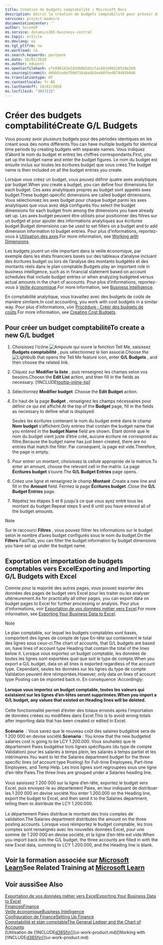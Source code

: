 ```yaml
---
title: Création de budgets comptabilité | Microsoft Docs
description: Décrit la création de budgets comptabilité pour prévoir différentes activités financières et affecter des axes analytiques à des fins de veille économique.
services: project-madeira
documentationcenter: ''
author: SorenGP
ms.service: dynamics365-business-central
ms.topic: article
ms.devlang: na
ms.tgt_pltfrm: na
ms.workload: na
ms.search.keywords: postpone
ms.date: 10/01/2020
ms.author: edupont
ms.openlocfilehash: cfc696141e2d3db0b5da1facb83e09216529e269
ms.sourcegitcommit: ddbb5cede750df1baba4b3eab8fbed6744b5b9d6
ms.translationtype: HT
ms.contentlocale: fr-BE
ms.lasthandoff: 10/01/2020
ms.locfileid: "3917115"
---
```

# <a name="create-gl-budgets"></a><span data-ttu-id="ad50d-103">Créer des budgets comptabilité</span><span class="sxs-lookup"><span data-stu-id="ad50d-103">Create G/L Budgets</span></span>
<span data-ttu-id="ad50d-104">Vous pouvez avoir plusieurs budgets pour des périodes identiques en les créant sous des noms différents.</span><span class="sxs-lookup"><span data-stu-id="ad50d-104">You can have multiple budgets for identical time periods by creating budgets with separate names.</span></span> <span data-ttu-id="ad50d-105">Vous indiquez d’abord le nom du budget et entrez les chiffres correspondants.</span><span class="sxs-lookup"><span data-stu-id="ad50d-105">First, you set up the budget name and enter the budget figures.</span></span> <span data-ttu-id="ad50d-106">Le nom du budget est ensuite inclus sur toutes les écritures budget que vous créez.</span><span class="sxs-lookup"><span data-stu-id="ad50d-106">The budget name is then included on all the budget entries you create.</span></span>  

<span data-ttu-id="ad50d-107">Lorsque vous créez un budget, vous pouvez définir quatre axes analytiques par budget.</span><span class="sxs-lookup"><span data-stu-id="ad50d-107">When you create a budget, you can define four dimensions for each budget.</span></span> <span data-ttu-id="ad50d-108">Ces axes analytiques propres au budget sont appelés axes budget.</span><span class="sxs-lookup"><span data-stu-id="ad50d-108">These budget-specific dimensions are called budget dimensions.</span></span> <span data-ttu-id="ad50d-109">Vous sélectionnez les axes budget pour chaque budget parmi les axes analytiques que vous avez déjà configurés.</span><span class="sxs-lookup"><span data-stu-id="ad50d-109">You select the budget dimensions for each budget from among the dimensions you have already set up.</span></span> <span data-ttu-id="ad50d-110">Les axes budget peuvent être utilisés pour positionner des filtres sur un budget et pour ajouter des informations analytiques aux écritures budget.</span><span class="sxs-lookup"><span data-stu-id="ad50d-110">Budget dimensions can be used to set filters on a budget and to add dimension information to budget entries.</span></span> <span data-ttu-id="ad50d-111">Pour plus d’informations, reportez-vous à [Utilisation des axes](finance-dimensions.md).</span><span class="sxs-lookup"><span data-stu-id="ad50d-111">For more information, see [Working with Dimensions](finance-dimensions.md).</span></span>

<span data-ttu-id="ad50d-112">Les budgets jouent un rôle important dans la veille économique, par exemple dans les états financiers basés sur des tableaux d’analyse incluant des écritures budget ou lors de l’analyse des montants budgétés et des montants réels dans le plan comptable.</span><span class="sxs-lookup"><span data-stu-id="ad50d-112">Budgets play an important role in business intelligence, such as in financial statement based on account schedules that include budget entries or when analyzing budgeted versus actual amounts in the chart of accounts.</span></span> <span data-ttu-id="ad50d-113">Pour plus d’informations, reportez-vous à [Veille économique](bi.md).</span><span class="sxs-lookup"><span data-stu-id="ad50d-113">For more information, see [Business Intelligence](bi.md).</span></span>

<span data-ttu-id="ad50d-114">En comptabilité analytique, vous travaillez avec des budgets de coûts de manière similaire.</span><span class="sxs-lookup"><span data-stu-id="ad50d-114">In cost accounting, you work with cost budgets in a similar way.</span></span> <span data-ttu-id="ad50d-115">Pour plus d’informations, voir [Procédure : Créer des budgets de coûts](finance-create-cost-budgets.md).</span><span class="sxs-lookup"><span data-stu-id="ad50d-115">For more information, see [Creating Cost Budgets](finance-create-cost-budgets.md).</span></span>    

## <a name="to-create-a-new-gl-budget"></a><span data-ttu-id="ad50d-116">Pour créer un budget comptabilité</span><span class="sxs-lookup"><span data-stu-id="ad50d-116">To create a new G/L budget</span></span>  
1. <span data-ttu-id="ad50d-117">Choisissez l’icône ![Ampoule qui ouvre la fonction Tell Me](media/ui-search/search_small.png "Dites-moi ce que vous voulez faire"), saisissez **Budgets comptabilité** , puis sélectionnez le lien associé.</span><span class="sxs-lookup"><span data-stu-id="ad50d-117">Choose the ![Lightbulb that opens the Tell Me feature](media/ui-search/search_small.png "Tell me what you want to do") icon, enter **G/L Budgets** , and then choose the related link.</span></span>  
2. <span data-ttu-id="ad50d-118">Cliquez sur **Modifier la liste** , puis renseignez les champs selon vos besoins.</span><span class="sxs-lookup"><span data-stu-id="ad50d-118">Choose the **Edit List** action, and then fill in the fields as necessary.</span></span> [!INCLUDE[tooltip-inline-tip](includes/tooltip-inline-tip_md.md)]  
3. <span data-ttu-id="ad50d-119">Sélectionnez **Modifier budget** .</span><span class="sxs-lookup"><span data-stu-id="ad50d-119">Choose the **Edit Budget** action.</span></span>
4. <span data-ttu-id="ad50d-120">En haut de la page **Budget** , renseignez les champs nécessaires pour définir ce qui est affiché.</span><span class="sxs-lookup"><span data-stu-id="ad50d-120">At the top of the **Budget** page, fill in the fields as necessary to define what is displayed.</span></span>  

    <span data-ttu-id="ad50d-121">Seules les écritures contenant le nom du budget entré dans le champ **Nom budget** s’affichent.</span><span class="sxs-lookup"><span data-stu-id="ad50d-121">Only entries that contain the budget name that you entered in the **budget Name** field are shown.</span></span> <span data-ttu-id="ad50d-122">Étant donné que le nom du budget vient juste d’être créé, aucune écriture ne correspond au filtre.</span><span class="sxs-lookup"><span data-stu-id="ad50d-122">Because the budget name has just been created, there are no entries that match the filter.</span></span> <span data-ttu-id="ad50d-123">Par conséquent, la page est vide.</span><span class="sxs-lookup"><span data-stu-id="ad50d-123">Therefore, the page is empty.</span></span>  
5. <span data-ttu-id="ad50d-124">Pour entrer un montant, choisissez la cellule appropriée de la matrice.</span><span class="sxs-lookup"><span data-stu-id="ad50d-124">To enter an amount, choose the relevant cell in the matrix.</span></span> <span data-ttu-id="ad50d-125">La page **Écritures budget** s’ouvre.</span><span class="sxs-lookup"><span data-stu-id="ad50d-125">The **G/L Budget Entries** page opens.</span></span>  
6. <span data-ttu-id="ad50d-126">Créez une ligne et renseignez le champ **Montant** .</span><span class="sxs-lookup"><span data-stu-id="ad50d-126">Create a new line and fill in the **Amount** field.</span></span> <span data-ttu-id="ad50d-127">Fermez la page **Écritures budget** .</span><span class="sxs-lookup"><span data-stu-id="ad50d-127">Close the **G/L Budget Entries** page.</span></span>  
7. <span data-ttu-id="ad50d-128">Répétez les étapes 5 et 6 jusqu’à ce que vous ayez entré tous les montant du budget.</span><span class="sxs-lookup"><span data-stu-id="ad50d-128">Repeat steps 5 and 6 until you have entered all of the budget amounts.</span></span>  

> [!NOTE]  
>  <span data-ttu-id="ad50d-129">Sur le raccourci **Filtres** , vous pouvez filtrer les informations sur le budget selon le nombre d’axes budget configurés sous le nom du budget.</span><span class="sxs-lookup"><span data-stu-id="ad50d-129">On the **Filters** FastTab, you can filter the budget information by budget dimensions you have set up under the budget name.</span></span>

## <a name="exporting-and-importing-gl-budgets-with-excel"></a><span data-ttu-id="ad50d-130">Exportation et importation de budgets comptables vers Excel</span><span class="sxs-lookup"><span data-stu-id="ad50d-130">Exporting and Importing G/L Budgets with Excel</span></span>
<span data-ttu-id="ad50d-131">Comme pour la majorité des autres pages, vous pouvez exporter des données des pages de budget vers Excel pour les traiter ou les analyser ultérieurement.</span><span class="sxs-lookup"><span data-stu-id="ad50d-131">As for practically all other pages, you can export data on budget pages to Excel for further processing or analysis.</span></span> <span data-ttu-id="ad50d-132">Pour plus d’informations, voir [Exportation de vos données métier vers Excel](about-export-data.md).</span><span class="sxs-lookup"><span data-stu-id="ad50d-132">For more information, see [Exporting Your Business Data to Excel](about-export-data.md).</span></span>

> [!NOTE]
> <span data-ttu-id="ad50d-133">Le plan comptable, sur lequel les budgets comptables sont basés, comportent des lignes de compte de type En-tête qui contiennent le total des lignes sous ceux-ci.</span><span class="sxs-lookup"><span data-stu-id="ad50d-133">The chart of accounts, that G/L budgets are based on, have lines of account type Heading that contain the total of the lines below it.</span></span> <span data-ttu-id="ad50d-134">Lorsque vous exportez un budget comptable, les données de toutes les lignes sont exportées quel que soit le type de compte.</span><span class="sxs-lookup"><span data-stu-id="ad50d-134">When you export a G/L budget, data on all lines is exported regardless of the account type.</span></span> <span data-ttu-id="ad50d-135">Cependant, seules les données sur les lignes du type de compte Validation peuvent être réimportées.</span><span class="sxs-lookup"><span data-stu-id="ad50d-135">However, only data on lines of account type Posting can be imported back in.</span></span> <span data-ttu-id="ad50d-136">En conséquence :</span><span class="sxs-lookup"><span data-stu-id="ad50d-136">Accordingly:</span></span> <br /><br /> <span data-ttu-id="ad50d-137">**Lorsque vous importez un budget comptable, toutes les valeurs qui existaient sur les lignes d’en-têtes seront supprimées.**</span><span class="sxs-lookup"><span data-stu-id="ad50d-137">**When you import a G/L budget, any values that existed on Heading lines will be deleted.**</span></span> <br /><br /> <span data-ttu-id="ad50d-138">Cette fonctionnalité permet d’éviter des totaux erronés après l’importation de données créées ou modifiées dans Excel.</span><span class="sxs-lookup"><span data-stu-id="ad50d-138">This is to avoid wrong totals after importing data that has been created or edited in Excel.</span></span><br /><br /> <span data-ttu-id="ad50d-139">**Scénario**  : Vous savez que le nouveau coût des salaires budgétisé sera de 1 200 000 en devise société.</span><span class="sxs-lookup"><span data-stu-id="ad50d-139">**Scenario** : You know that the new budgeted salaries cost is going to be LCY 1.200.000.</span></span> <span data-ttu-id="ad50d-140">Vous souhaitez que le département Paies budgétise trois lignes spécifiques (du type de compte Validation) pour les salariés à temps plein, les salariés à temps partiel et les intérimaires.</span><span class="sxs-lookup"><span data-stu-id="ad50d-140">You want to let the Salaries department budget for the three specific lines (of account type Posting) for Full-time Employees, Part-time Employees, and Temp Help.</span></span> <span data-ttu-id="ad50d-141">Les trois lignes sont regroupées sous une ligne d’en-tête Paies.</span><span class="sxs-lookup"><span data-stu-id="ad50d-141">The three lines are grouped under a Salaries heading line.</span></span><br /><br /><span data-ttu-id="ad50d-142">Vous saisissez 1 200 000 sur la ligne d’en-tête, exportez le budget vers Excel, puis envoyez-le au département Paies, en leur indiquant de distribuer les 1 200 000 en devise société.</span><span class="sxs-lookup"><span data-stu-id="ad50d-142">You enter 1.200.000 on the Heading line, export the budget to Excel, and then send it to the Salaries department, telling them to distribute the LCY 1.200.000.</span></span><br /><br /> <span data-ttu-id="ad50d-143">Le département Paies distribue le montant des trois comptes de validation.</span><span class="sxs-lookup"><span data-stu-id="ad50d-143">The Salaries department distributes the amount on the three posting accounts.</span></span> <span data-ttu-id="ad50d-144">Lorsque vous réimportez le budget comptable, les trois comptes sont renseignés avec les nouvelles données Excel, pour une somme de 1 200 000 en devise société, et la ligne d’en-tête est vide.</span><span class="sxs-lookup"><span data-stu-id="ad50d-144">When you import back into the G/L budget, the three accounts are filled in with the new Excel data, summing to LCY 1.200.000, and the Heading line is blank.</span></span>

## <a name="see-related-training-at-microsoft-learn"></a><span data-ttu-id="ad50d-145">Voir la formation associée sur [Microsoft Learn](/learn/modules/budgets-exchange-rates-dynamics-365-business-central/index)</span><span class="sxs-lookup"><span data-stu-id="ad50d-145">See Related Training at [Microsoft Learn](/learn/modules/budgets-exchange-rates-dynamics-365-business-central/index)</span></span>

## <a name="see-also"></a><span data-ttu-id="ad50d-146">Voir aussi</span><span class="sxs-lookup"><span data-stu-id="ad50d-146">See Also</span></span>
[<span data-ttu-id="ad50d-147">Exportation de vos données métier vers Excel</span><span class="sxs-lookup"><span data-stu-id="ad50d-147">Exporting Your Business Data to Excel</span></span>](about-export-data.md)  
[<span data-ttu-id="ad50d-148">Finances</span><span class="sxs-lookup"><span data-stu-id="ad50d-148">Finance</span></span>](finance.md)  
[<span data-ttu-id="ad50d-149">Veille économique</span><span class="sxs-lookup"><span data-stu-id="ad50d-149">Business Intelligence</span></span>](bi.md)  
[<span data-ttu-id="ad50d-150">Configuration de Finance</span><span class="sxs-lookup"><span data-stu-id="ad50d-150">Setting Up Finance</span></span>](finance-setup-finance.md)  
[<span data-ttu-id="ad50d-151">Comptabilité et plan comptable</span><span class="sxs-lookup"><span data-stu-id="ad50d-151">The General Ledger and the Chart of Accounts</span></span>](finance-general-ledger.md)  
<span data-ttu-id="ad50d-152">[Utilisation de [!INCLUDE[d365fin](includes/d365fin_md.md)]](ui-work-product.md)</span><span class="sxs-lookup"><span data-stu-id="ad50d-152">[Working with [!INCLUDE[d365fin](includes/d365fin_md.md)]](ui-work-product.md)</span></span>  

